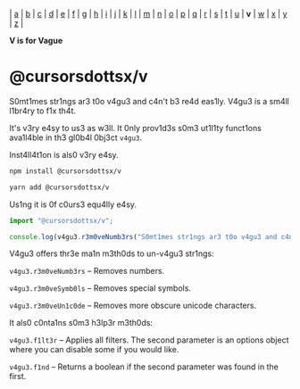 | [a](https://www.npmjs.com/package/@cursorsdottsx/a)
| [b](https://www.npmjs.com/package/@cursorsdottsx/b)
| [c](https://www.npmjs.com/package/@cursorsdottsx/c)
| [d](https://www.npmjs.com/package/@cursorsdottsx/d)
| [e](https://www.npmjs.com/package/@cursorsdottsx/e)
| [f](https://www.npmjs.com/package/@cursorsdottsx/f)
| [g](https://www.npmjs.com/package/@cursorsdottsx/g)
| [h](https://www.npmjs.com/package/@cursorsdottsx/h)
| [i](https://www.npmjs.com/package/@cursorsdottsx/i)
| [j](https://www.npmjs.com/package/@cursorsdottsx/j)
| [k](https://www.npmjs.com/package/@cursorsdottsx/k)
| [l](https://www.npmjs.com/package/@cursorsdottsx/l)
| [m](https://www.npmjs.com/package/@cursorsdottsx/m)
| [n](https://www.npmjs.com/package/@cursorsdottsx/n)
| [o](https://www.npmjs.com/package/@cursorsdottsx/o)
| [p](https://www.npmjs.com/package/@cursorsdottsx/p)
| [q](https://www.npmjs.com/package/@cursorsdottsx/q)
| [r](https://www.npmjs.com/package/@cursorsdottsx/r)
| [s](https://www.npmjs.com/package/@cursorsdottsx/s)
| [t](https://www.npmjs.com/package/@cursorsdottsx/t)
| [u](https://www.npmjs.com/package/@cursorsdottsx/u)
| **v**
| [w](https://www.npmjs.com/package/@cursorsdottsx/w)
| [x](https://www.npmjs.com/package/@cursorsdottsx/x)
| [y](https://www.npmjs.com/package/@cursorsdottsx/y)
| [z](https://www.npmjs.com/package/@cursorsdottsx/z)
|

**V is for Vague**

# @cursorsdottsx/v

S0mt1mes str1ngs ar3 t0o v4gu3 and c4n't b3 re4d eas1ly. V4gu3 is a sm4ll l1br4ry to f1x th4t.

It's v3ry e4sy to us3 as w3ll. It 0nly prov1d3s s0m3 ut1l1ty funct1ons ava1l4ble in th3 gl0b4l 0bj3ct `v4gu3`.

Inst4ll4t1on is als0 v3ry e4sy.

```bash
npm install @cursorsdottsx/v
```

```bash
yarn add @cursorsdottsx/v
```

Us1ng it is 0f c0urs3 equ4lly e4sy.

```js
import "@cursorsdottsx/v";

console.log(v4gu3.r3m0veNumb3rs("S0mt1mes str1ngs ar3 t0o v4gu3 and c4n't b3 re4d eas1ly.")); // => "Sometimes strings are too vague and can't be read easily."
```

V4gu3 offers thr3e ma1n m3th0ds to un-v4gu3 str1ngs:

`v4gu3.r3m0veNumb3rs` – Removes numbers.

`v4gu3.r3m0veSymb0ls` – Removes special symbols.

`v4gu3.r3m0veUn1c0de` – Removes more obscure unicode characters.

It als0 c0nta1ns s0m3 h3lp3r m3th0ds:

`v4gu3.f1lt3r` – Applies all filters. The second parameter is an options object where you can disable some if you would like.

`v4gu3.f1nd` – Returns a boolean if the second parameter was found in the first.
